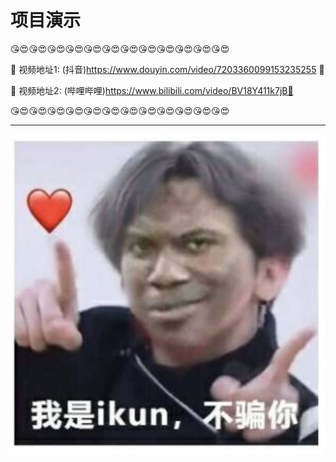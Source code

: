 # 项目演示

😘😍😘😍😘😍😘😍😘😍😘😍😘😍😘😍😘😍😘😍😘😍😘😍

💖 视频地址1: (抖音)https://www.douyin.com/video/7203360099153235255 💖

💖 视频地址2: (哔哩哔哩)https://www.bilibili.com/video/BV18Y411k7jB💖

😘😍😘😍😘😍😘😍😘😍😘😍😘😍😘😍😘😍😘😍😘😍😘😍

------

![](./source/images/kun.jpg)